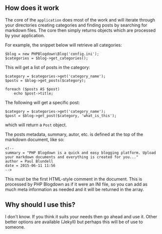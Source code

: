 <!--
summary = "PHP Blogdown is a quick and easy blogging platform. Upload your markdown documents and everything is created for you..."
author = Paul Blundell
date = 2015-06-11 19:00
-->

## How does it work

The core of the `application` does most of the work and will iterate through your directories creating categories and finding posts by searching for markdown files. The core then simply returns objects which are processed by your application.

For example, the snippet below will retrieve all categories:

    $blog = new PHPBlogdown\Blog('config.ini');
    $categories = $blog->get_categories();
    
This will get a list of posts in the category:

	$category = $categories->get('category_name');
    $posts = $blog->get_posts($category);
	
	foreach ($posts AS $post)
		echo $post->title;
    
The following will get a specific post:

	$category = $categories->get('category_name');
    $post = $blog->get_post($category, 'what_is_this');

which will return a `Post` object.
    
The posts metadata, summary, autor, etc. is defined at the top of the markdown document, like so:

    <!--
    summary = "PHP Blogdown is a quick and easy blogging platform. Upload your markdown documents and everything is created for you..."
    author = Paul Blundell
    date = 2015-06-11 11:56
    -->

This must be the first HTML-style comment in the document. This is processed by PHP Blogdown as if it were an INI file, so you can add as much meta information as needed and it will be returned in the array.

## Why should I use this?

I don't know. If you think it suits your needs then go ahead and use it.
Other better options are available (Jekyll) but perhaps this will be of
use to someone.